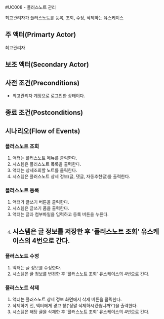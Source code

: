 #UC008 - 플러스노트 관리

최고관리자가 플러스노트를 등록, 조회, 수정, 삭제하는 유스케이스

## 주 액터(Primarty Actor)
최고관리자

## 보조 액터(Secondary Actor)

## 사전 조건(Preconditions)
- 최고관리자 계정으로 로그인한 상태이다.

## 종료 조건(Postconditions)



## 시나리오(Flow of Events)
### 플러스노트 조회
1. 액터는 플러스노트 메뉴를 클릭한다. 
2. 시스템은 플러스노트 목록을 출력한다.
3. 액터는 상세조회할 노트를 클릭한다.
4. 시스템은 플러스노트 상세 정보(글, 댓글, 자동추천글)를 출력한다.

### 플러스노트 등록
1. 액터가 글쓰기 버튼을 클릭한다.
2. 시스템은 글쓰기 폼을 출력한다.
3. 액터는 글과 첨부파일을 입력하고 등록 버튼을 누른다.
4. 시스템은 글 정보를 저장한 후 '플러스노트 조회' 유스케이스의 4번으로 간다.
    -

### 플러스노트 수정
1. 액터는 글 정보를 수정한다.
2. 시스템은 글 정보를 변경한 후 '플러스노트 조회' 유스케이스의 4번으로 간다. 


### 플러스노트 삭제
1. 액터는 플러스노트 상세 정보 화면에서 삭제 버튼을 클릭한다. 
2. 삭제하기 전, 액터에게 경고 창('정말 삭제하시겠습니까?')을 출력한다.
3. 시스템은 해당 글을 삭제한 후 '플러스노트 조회' 유스케이스의 4번으로 간다.





